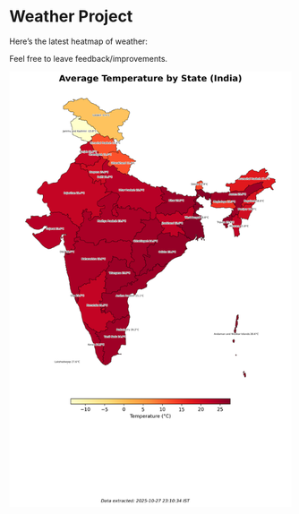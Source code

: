 # Weather Project

Here’s the latest heatmap of weather:

Feel free to leave feedback/improvements.

![India Heatmap](docs/assets/india_heatmap.png?v=FFAE94)
